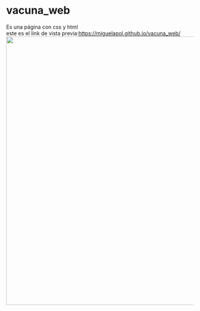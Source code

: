 # vacuna_web
Es una página con css y html
<br>
este es el link de vista previa:https://miguelapol.github.io/vacuna_web/
<br>
<img src="https://i.postimg.cc/HLvgYk8p/captura-vacuna-web.png" height="720px">
